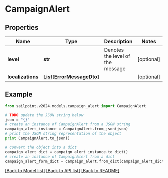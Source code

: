 # CampaignAlert


## Properties

Name | Type | Description | Notes
------------ | ------------- | ------------- | -------------
**level** | **str** | Denotes the level of the message | [optional] 
**localizations** | [**List[ErrorMessageDto]**](ErrorMessageDto.md) |  | [optional] 

## Example

```python
from sailpoint.v2024.models.campaign_alert import CampaignAlert

# TODO update the JSON string below
json = "{}"
# create an instance of CampaignAlert from a JSON string
campaign_alert_instance = CampaignAlert.from_json(json)
# print the JSON string representation of the object
print CampaignAlert.to_json()

# convert the object into a dict
campaign_alert_dict = campaign_alert_instance.to_dict()
# create an instance of CampaignAlert from a dict
campaign_alert_form_dict = campaign_alert.from_dict(campaign_alert_dict)
```
[[Back to Model list]](../README.md#documentation-for-models) [[Back to API list]](../README.md#documentation-for-api-endpoints) [[Back to README]](../README.md)


